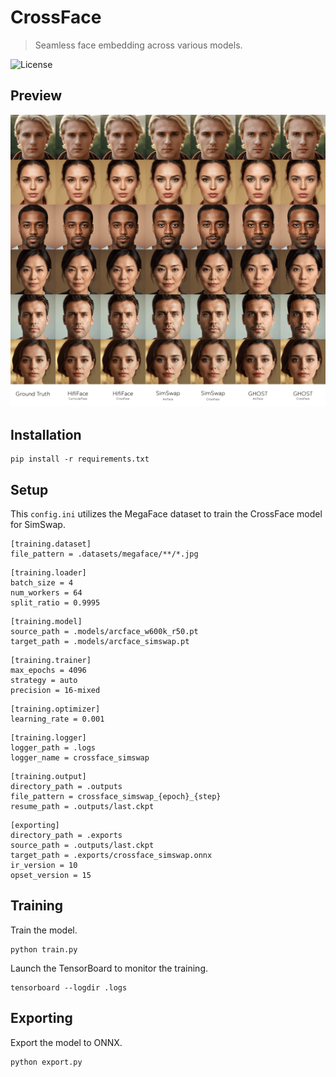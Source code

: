 CrossFace
=========

> Seamless face embedding across various models.

![License](https://img.shields.io/badge/license-OpenRAIL--MS-green)


Preview
-------

![Preview](https://raw.githubusercontent.com/facefusion/facefusion-labs/master/.github/previews/crossface.png?sanitize=true)


Installation
------------

```
pip install -r requirements.txt
```


Setup
-----

This `config.ini` utilizes the MegaFace dataset to train the CrossFace model for SimSwap.

```
[training.dataset]
file_pattern = .datasets/megaface/**/*.jpg
```

```
[training.loader]
batch_size = 4
num_workers = 64
split_ratio = 0.9995
```

```
[training.model]
source_path = .models/arcface_w600k_r50.pt
target_path = .models/arcface_simswap.pt
```

```
[training.trainer]
max_epochs = 4096
strategy = auto
precision = 16-mixed
```

```
[training.optimizer]
learning_rate = 0.001
```

```
[training.logger]
logger_path = .logs
logger_name = crossface_simswap
```

```
[training.output]
directory_path = .outputs
file_pattern = crossface_simswap_{epoch}_{step}
resume_path = .outputs/last.ckpt
```

```
[exporting]
directory_path = .exports
source_path = .outputs/last.ckpt
target_path = .exports/crossface_simswap.onnx
ir_version = 10
opset_version = 15
```


Training
--------

Train the model.

```
python train.py
```

Launch the TensorBoard to monitor the training.

```
tensorboard --logdir .logs
```


Exporting
---------

Export the model to ONNX.

```
python export.py
```
